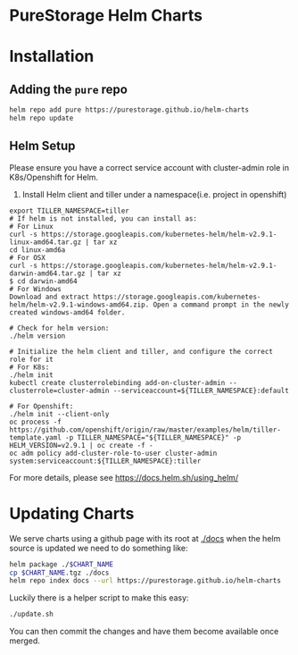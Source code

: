 # PureStorage Helm Charts

# Installation

## Adding the `pure` repo

```bash
helm repo add pure https://purestorage.github.io/helm-charts
helm repo update
```

## Helm Setup
Please ensure you have a correct service account with cluster-admin role in K8s/Openshift for Helm. 

1. Install Helm client and tiller under a namespace(i.e. project in openshift)
```
export TILLER_NAMESPACE=tiller
# If helm is not installed, you can install as:
# For Linux
curl -s https://storage.googleapis.com/kubernetes-helm/helm-v2.9.1-linux-amd64.tar.gz | tar xz
cd linux-amd6a
# For OSX
curl -s https://storage.googleapis.com/kubernetes-helm/helm-v2.9.1-darwin-amd64.tar.gz | tar xz
$ cd darwin-amd64
# For Windows
Download and extract https://storage.googleapis.com/kubernetes-helm/helm-v2.9.1-windows-amd64.zip. Open a command prompt in the newly created windows-amd64 folder.

# Check for helm version:
./helm version

# Initialize the helm client and tiller, and configure the correct role for it
# For K8s:
./helm init
kubectl create clusterrolebinding add-on-cluster-admin --clusterrole=cluster-admin --serviceaccount=${TILLER_NAMESPACE}:default

# For Openshift:
./helm init --client-only
oc process -f https://github.com/openshift/origin/raw/master/examples/helm/tiller-template.yaml -p TILLER_NAMESPACE="${TILLER_NAMESPACE}" -p HELM_VERSION=v2.9.1 | oc create -f -
oc adm policy add-cluster-role-to-user cluster-admin system:serviceaccount:${TILLER_NAMESPACE}:tiller
```

For more details, please see https://docs.helm.sh/using_helm/

# Updating Charts
We serve charts using a github page with its root at [./docs](./docs) when the helm source is updated
we need to do something like:

```bash
helm package ./$CHART_NAME
cp $CHART_NAME.tgz ./docs
helm repo index docs --url https://purestorage.github.io/helm-charts
```

Luckily there is a helper script to make this easy:

```bash
./update.sh
```

You can then commit the changes and have them become available once merged.
